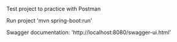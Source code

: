 Test project to practice with Postman

Run project 'mvn spring-boot:run'

Swagger documentation: 'http://localhost:8080/swagger-ui.html'
